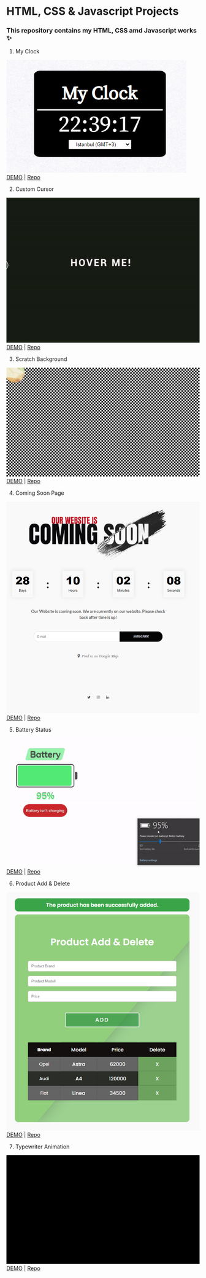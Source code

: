 # HTML, CSS & Javascript Projects

### This repository contains my HTML, CSS amd Javascript works ✨

1. My Clock

![](1-my-clock/1.png)<br>
[DEMO](https://codepen.io/mahmuttz/pen/BaoEmEG) | [Repo](https://github.com/mahmutoz/javascript-projects/tree/main/1-my-clock)

2. Custom Cursor

![](2-custom-cursor/2.gif)<br>
[DEMO](https://codepen.io/mahmuttz/pen/qBrrYdW) | [Repo](https://github.com/mahmutoz/javascript-projects/tree/main/2-custom-cursor)

3. Scratch Background

![](3-scratch-background/scratch.gif)<br>
[DEMO](https://codepen.io/mahmuttz/pen/GRWvdWK) | [Repo](https://github.com/mahmutoz/javascript-projects/tree/main/3-scratch-background)

4. Coming Soon Page

![](4-coming-soon/4.png)<br>
[DEMO](https://codepen.io/mahmuttz/pen/WNpjKPR?editors=1000) | [Repo](https://github.com/mahmutoz/javascript-projects/tree/main/4-coming-soon)

5. Battery Status

![](5-battery-status/5.gif)<br>
[DEMO](https://codepen.io/mahmuttz/pen/YzZEgzW) | [Repo](https://github.com/mahmutoz/javascript-projects/tree/main/5-battery-status)

6. Product Add & Delete

![](6-product-add-delete/6.png)<br>
[DEMO](https://codepen.io/mahmuttz/pen/qBrpzMb) | [Repo](https://github.com/mahmutoz/javascript-projects/tree/main/6-product-add-delete)

7. Typewriter Animation

![](7-typewriter-animation/7.gif)<br>
[DEMO](https://codepen.io/pen/?editors=0100) | [Repo](https://github.com/mahmutoz/javascript-projects/tree/main/7-typewriter-animation)